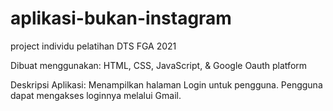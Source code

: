 # aplikasi-bukan-instagram
project individu pelatihan DTS FGA 2021

Dibuat menggunakan: HTML, CSS, JavaScript, & Google Oauth platform

Deskripsi Aplikasi: Menampilkan halaman Login untuk pengguna. Pengguna dapat mengakses loginnya melalui Gmail.
